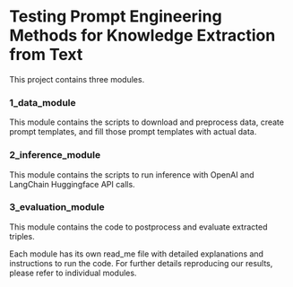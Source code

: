 # Testing Prompt Engineering Methods for Knowledge Extraction from Text

This project contains three modules. 

### 1_data_module
This module contains the scripts to download and preprocess data, create prompt templates, and fill those prompt templates with actual data. 
### 2_inference_module
This module contains the scripts to run inference with OpenAI and LangChain Huggingface API calls. 
### 3_evaluation_module
This module contains the code to postprocess and evaluate extracted triples.

Each module has its own read_me file with detailed explanations and instructions to run the code. For further details reproducing our results, please refer to individual modules. 
